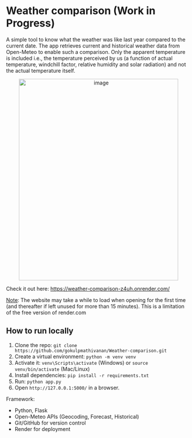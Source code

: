 # Weather comparison (Work in Progress)

A simple tool to know what the weather was like last year compared to the current date. The app retrieves current and historical weather data from Open-Meteo to enable such a comparison. Only the apparent temperature is included i.e., the temperature perceived by us (a function of actual temperature, windchill factor, relative humidity and solar radiation) and not the actual temperature itself.

<div align="center">
<img width="435" height="550" alt="image" src="https://github.com/user-attachments/assets/84bbe3c0-e908-434e-9b25-2c96cb595f94" />
</div>


Check it out here: https://weather-comparison-z4uh.onrender.com/

<ins>Note</ins>: The website may take a while to load when opening for the first time (and thereafter if left unused for more than 15 minutes). This is a limitation of the free version of render.com

## How to run locally
1. Clone the repo: `git clone https://github.com/gokulpmathivanan/Weather-comparison.git`
2. Create a virtual environment: `python -m venv venv`
3. Activate it: `venv\Scripts\activate` (Windows) or `source venv/bin/activate` (Mac/Linux)
4. Install dependencies: `pip install -r requirements.txt`
5. Run: `python app.py`
6. Open `http://127.0.0.1:5000/` in a browser.

Framework:
- Python, Flask
- Open-Meteo APIs (Geocoding, Forecast, Historical)
- Git/GitHub for version control
- Render for deployment

